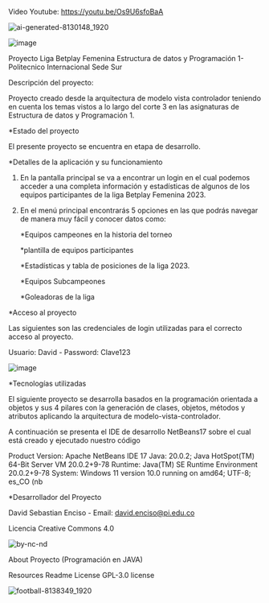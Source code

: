    Video Youtube: https://youtu.be/Os9U6sfoBaA


   



![ai-generated-8130148_1920](https://github.com/davidatian/ProyectoLigaFemDataPro/assets/113490906/2e493d21-6ef3-4029-886e-e478f29d797a)

  ![image](https://github.com/davidatian/ProyectoLigaFemDataPro/assets/113490906/a5305a6f-6c10-45e0-80c0-bfa0995e9e4f)



Proyecto Liga Betplay Femenina Estructura de datos y Programación 1- Politecnico Internacional Sede Sur

Descripción del proyecto:

Proyecto creado desde la arquitectura de modelo vista controlador teniendo en cuenta los temas vistos a lo largo del corte 3 en las asignaturas de Estructura de datos y Programación 1.

*Estado del proyecto

El presente proyecto se encuentra en etapa de desarrollo.

*Detalles de la aplicación y su funcionamiento

1. En la pantalla principal se va a encontrar un login en el cual podemos acceder a una completa información y estadísticas de algunos de los equipos participantes de la liga Betplay Femenina 2023.
2. En el menú principal encontrarás 5 opciones en las que podrás navegar de manera muy fácil y conocer datos como:

   *Equipos campeones en la historia del torneo
 
   *plantilla de equipos participantes
 
   *Estadísticas y tabla de posiciones de la liga 2023.

   *Equipos Subcampeones

   *Goleadoras de la liga

*Acceso al proyecto

Las siguientes son las credenciales de login utilizadas para el correcto acceso al proyecto.

Usuario: David - Password: Clave123

![image](https://github.com/davidatian/ProyectoLigaFemDataPro/assets/113490906/1af64236-40e6-4582-8c4d-98f6cb1ff7e3)




*Tecnologías utilizadas

El siguiente proyecto se desarrolla basados en la programación orientada a objetos y sus 4 pilares con la generación de clases, objetos, métodos y atributos aplicando la arquitectura de modelo-vista-controlador. 

A continuación se presenta el IDE de desarrollo NetBeans17 sobre el cual está creado y ejecutado nuestro código

Product Version: Apache NetBeans IDE 17 Java: 20.0.2; Java HotSpot(TM) 64-Bit Server VM 20.0.2+9-78 Runtime: Java(TM) SE Runtime Environment 20.0.2+9-78 System: Windows 11 version 10.0 running on amd64; UTF-8; es_CO (nb

*Desarrollador del Proyecto

David Sebastian Enciso - Email: david.enciso@pi.edu.co

Licencia
Creative Commons 4.0

![by-nc-nd](https://github.com/davidatian/ProyectoLigaFemDataPro/assets/113490906/3bfdfc5f-78c2-491e-bbf1-e4db3c56b550)


About
Proyecto (Programación en JAVA)

Resources
 Readme
License
 GPL-3.0 license

 
![football-8138349_1920](https://github.com/davidatian/ProyectoLigaFemDataPro/assets/113490906/01737f05-66ce-4143-b3c7-196b2a3ba11d)


